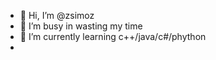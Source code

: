 - 👋 Hi, I’m @zsimoz
- 👀 I’m busy in wasting my time
- 🌱 I’m currently learning c++/java/c#/phython
- 


<!---
zsimoz/zsimoz is a ✨ special ✨ repository because its `README.md` (this file) appears on your GitHub profile.
You can click the Preview link to take a look at your changes.
--->
